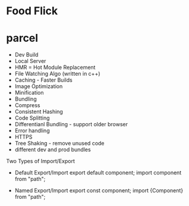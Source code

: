 # Food Flick


# parcel
- Dev Build
- Local Server
- HMR = Hot Module Replacement
- File Watching Algo (written in c++)
- Caching - Faster Builds
- Image Optimization
- Minification
- Bundling
- Compress
- Consistent Hashing
- Code Splitting
- Differentianl Bundling - support older browser
- Error handling
- HTTPS
- Tree Shaking - remove unused code
- different dev and prod bundles



Two Types of Import/Export

- Default Export/Import
export default component;
import component from "path";


- Named Export/Import
export const component;
import {Component} from "path";